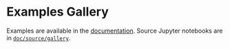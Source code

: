 # Examples Gallery

Examples are available in the [documentation](https://geopandas.readthedocs.io/en/latest/gallery/index.html). Source Jupyter notebooks are in [`doc/source/gallery`](https://github.com/geopandas/geopandas/tree/master/doc/source/gallery).
